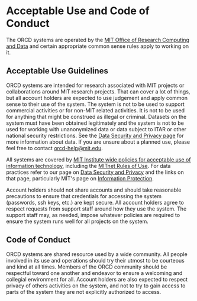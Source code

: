 # Acceptable Use and Code of Conduct

The ORCD systems are operated by the [MIT Office of Research Computing and Data](https://orcd.mit.edu)
and certain appropriate common sense rules apply to working on it.

## Acceptable Use Guidelines

ORCD systems are intended for research associated with MIT projects or collaborations around
MIT research projects. That can cover a lot of things, but all account holders are expected
to use judgement and apply common sense to their use of the system. The system is not
to be used to support commercial activities or for non-MIT related activities. It is not
to be used for anything that might be construed as illegal or criminal. Datasets on
the system must have been obtained legitimately and the system is not to be used
for working with unanonymized data or data subject to ITAR or other national security 
restrictions. See the [Data Security and Privacy page](data-security.md) for more information about data. If you are unsure about a planned use, please feel
free to contact <orcd-help@mit.edu>. 

All systems are covered by [MIT Institute wide policies for acceptable use of information technology](https://policies.mit.edu/policies-procedures/130-information-policies/132-policy-use-information-technology-resources#13.2.3), including the [MITnet Rules of Use](https://ist.mit.edu/network/rules). For data practices refer to our page on [Data Security and Privacy](data-security.md) and the links on that page, particularly MIT's page on [Information Protection](https://infoprotect.mit.edu/).

Account holders should not share accounts and should take reasonable precautions to ensure 
that credentials for accessing the system (passwords, ssh keys, etc.) are kept secure. 
All account holders agree to respect requests from support staff around how they use 
the system. The support staff may, as needed, impose whatever policies are required
to ensure the system runs well for all projects on the system. 

## Code of Conduct

ORCD systems are shared resource used by a wide community. All people involved in
its use and operations should try their utmost to be courteous and kind at all times. Members of the 
ORCD community should be respectful toward one another and endeavor to ensure a 
welcoming and collegial environment for all. Account holders are also expected to respect
privacy of others activities on the system, and not to try to gain access to parts of the
system they are not explicitly authorized to access.